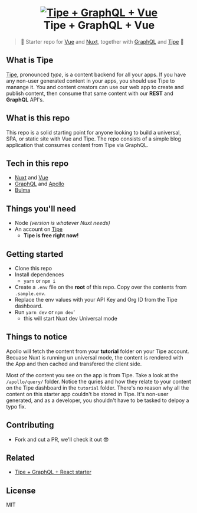 <h1 align="center">
  <br>
  <a href="https://tipe.io"><img src="https://cdn.tipe.io/tipe/tgn.png?w=800" alt="Tipe + GraphQL + Vue"></a>
  <br>
  Tipe + GraphQL + Vue
  <br>
</h1>


> :tada: Starter repo for [Vue]() and [Nuxt](), together with [GraphQL]() and [Tipe](https://tipe.io) :100:

## What is Tipe
[Tipe](https://tipe.io), pronounced *type*, is a content backend for all your apps. If you have any non-user generated content in your apps, you should use Tipe to manange it. You and content creators can use our web app to create and publish content, then consume that same content with our **REST** and **GraphQL** API's. 

## What is this repo
This repo is a solid starting point for anyone looking to build a universal, SPA, or static site with Vue and Tipe. The repo consists of a simple blog application that consumes content from Tipe via GraphQL.

## Tech in this repo
* [Nuxt]() and [Vue]()
* [GraphQL]() and [Apollo]()
* [Bulma]()


## Things you'll need
* Node *(version is whatever Nuxt needs)*
* An account on [Tipe](https://tipe.io)
	* **Tipe is free right now!**

## Getting started
* Clone this repo
* Install dependences
	* `yarn` or `npm i`
* Create a `.env` file on the **root** of this repo. Copy over the contents from `.sample.env`.
* Replace the env values with your API Key and Org ID from the Tipe dashboard.
* Run `yarn dev` or `npm dev`'
	* this will start Nuxt dev Universal mode

## Things to notice
Apollo will fetch the content from your **tutorial** folder on your Tipe account. Becuase Nuxt is running un universal mode, the content is rendered with the App and then cached and transfered the client side.

Most of the content you see on the app is from Tipe. Take a look at the `/apollo/query/` folder. Notice the quries and how they relate to your content on the Tipe dashboard in the `tutorial` folder. There's no reason why all the content on this starter app couldn't be stored in Tipe. It's non-user generated, and as a developer, you shouldn't have to be tasked to delpoy a typo fix.

## Contributing
* Fork and cut a PR, we'll check it out :sunglasses:

## Related
* [Tipe + GraphQL + React starter]()

## License
MIT
